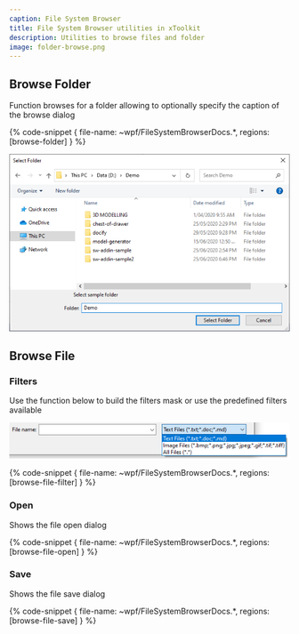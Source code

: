 ```yaml
---
caption: File System Browser
title: File System Browser utilities in xToolkit
description: Utilities to browse files and folder
image: folder-browse.png
---
```

## Browse Folder

Function browses for a folder allowing to optionally specify the caption of the browse dialog

{% code-snippet { file-name: ~wpf/FileSystemBrowserDocs.*, regions: [browse-folder] } %}

![Browse for folder](folder-browse.png)

## Browse File

### Filters

Use the function below to build the filters mask or use the predefined filters available

![File Filters](file-filter.png)

{% code-snippet { file-name: ~wpf/FileSystemBrowserDocs.*, regions: [browse-file-filter] } %}

### Open

Shows the file open dialog

{% code-snippet { file-name: ~wpf/FileSystemBrowserDocs.*, regions: [browse-file-open] } %}

### Save

Shows the file save dialog

{% code-snippet { file-name: ~wpf/FileSystemBrowserDocs.*, regions: [browse-file-save] } %}